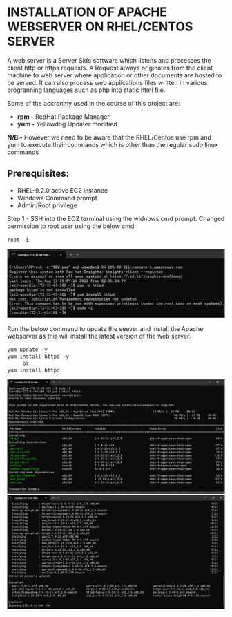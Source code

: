 # INSTALLATION OF APACHE WEBSERVER ON RHEL/CENTOS SERVER
A web server is a Server Side software which listens and processes the client http or https requests. A Request always originates from the client machine to web server where application or other documents are hosted to be served. It can also process web applications files written in various progranning languages such as php into static html file.

Some of the accronmy used in the course of this project are:
* **rpm -** RedHat Package Manager
* **yum -** Yellowdog Updater modified

**N/B -** However we need to be aware that the RHEL/Centos use rpm and yum to execute their commands which is other than the regular sudo linux commands 

## Prerequisites:
* RHEL-9.2.0 active EC2 instance
* Windows Command prompt 
* Admin/Root privilege

Step 1 - SSH into the EC2 terminal using the widnows cmd prompt. Changed permission to root user using the below cmd:

`root -i` 

![Alt text](image.png)

Run the below command to update the seever and install the Apache webserver as this will install the latest version of the web server.
```
yum update -y
yum install httpd -y
     or
yum install httpd
```
![Alt text](image-1.png)
![Alt text](image-2.png)
